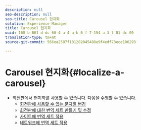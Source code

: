 ```yaml
---
description: null
seo-description: null
seo-title: Carousel 현지화
solution: Experience Manager
title: Carousel 현지화
uuid: 168 b 061 d-dc 60-4 a 4 a-b 6 f 7-154 a 3 f 81 dc 00
translation-type: tm+mt
source-git-commit: 566ea2587f101202045488e9f4edf73ece100293

---
```



# Carousel 현지화{#localize-a-carousel}

* 회전판에서 현지화를 사용할 수 있습니다. 다음을 수행할 수 있습니다.
   * [회전판에 사용할 수 있는 문자열 변경](/help/using/c-settings-other/c-translation-sets/c-localize-strings.md#section_l2z_hkn_xz)
   * [회전판에 대한 번역 세트 만들기 및 수정](/help/using/c-settings-other/c-translation-sets/t-create-modify-translation-sets.md)
   * [사이트에 번역 세트 적용](/help/using/c-settings-other/c-translation-sets/t-apply-a-translation-set-to-a-site.md)
   * [네트워크에 번역 세트 적용](/help/using/c-settings-other/c-translation-sets/t-apply-a-translation-set-to-a-network.md)

